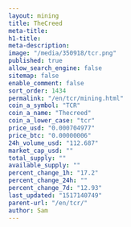 ```yaml
---
layout: mining
title: TheCreed
meta-title: 
h1-title: 
meta-description: 
image: "/media/350918/tcr.png"
published: true
allow_search_engine: false
sitemap: false
enable_comment: false
sort_order: 1434
permalink: "/en/tcr/mining.html"
coin_a_symbol: "TCR"
coin_a_name: "Thecreed"
coin_a_lower_case: "tcr"
price_usd: "0.000704977"
price_btc: "0.00000006"
24h_volume_usd: "112.687"
market_cap_usd: ""
total_supply: ""
available_supply: ""
percent_change_1h: "17.2"
percent_change_24h: ""
percent_change_7d: "12.93"
last_updated: "1517140749"
parent-url: "/en/tcr/"
author: Sam
---
```


